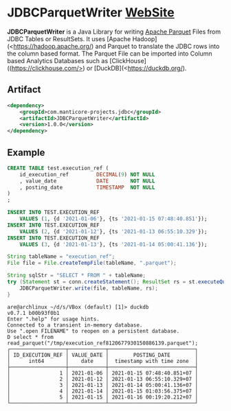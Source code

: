 # JDBCParquetWriter [WebSite](http://manticore-projects.com/JDBCParquetWriter)

**JDBCParquetWriter** is a Java Library for writing [Apache Parquet](https://parquet.apache.org/) Files from JDBC Tables or ResultSets. It uses [Apache Hadoop](<https://hadoop.apache.org/) and Parquet to translate the JDBC rows into the column based format.
The Parquet File can be imported into Column based Analytics Databases such as [ClickHouse]((https://clickhouse.com/>) or [DuckDB](<https://duckdb.org/).

## Artifact

```xml
<dependency>
    <groupId>com.manticore-projects.jdbc</groupId>
    <artifactId>JDBCParquetWriter</artifactId>
    <version>1.0.0</version>
</dependency>
```

## Example

```sql
CREATE TABLE test.execution_ref (
    id_execution_ref         DECIMAL(9) NOT NULL
    , value_date             DATE       NOT NULL
    , posting_date           TIMESTAMP  NOT NULL
)
;

INSERT INTO TEST.EXECUTION_REF
    VALUES (1, {d '2021-01-06'}, {ts '2021-01-15 07:48:40.851'});
INSERT INTO TEST.EXECUTION_REF
    VALUES (2, {d '2021-01-12'}, {ts '2021-01-13 06:55:10.329'});
INSERT INTO TEST.EXECUTION_REF
    VALUES (3, {d '2021-01-13'}, {ts '2021-01-14 05:00:41.136'});
```


```java
String tableName = "execution_ref";
File file = File.createTempFile(tableName, ".parquet");

String sqlStr = "SELECT * FROM " + tableName;
try (Statement st = conn.createStatement(); ResultSet rs = st.executeQuery(sqlStr);) {
    JDBCParquetWriter.write(file, tableName, rs);
}
```

```text
are@archlinux ~/d/s/VBox (default) [1]> duckdb
v0.7.1 b00b93f0b1
Enter ".help" for usage hints.
Connected to a transient in-memory database.
Use ".open FILENAME" to reopen on a persistent database.
D select * from read_parquet("/tmp/execution_ref8120677930150886139.parquet");
┌──────────────────┬────────────┬────────────────────────────┐
│ ID_EXECUTION_REF │ VALUE_DATE │        POSTING_DATE        │
│      int64       │    date    │  timestamp with time zone  │
├──────────────────┼────────────┼────────────────────────────┤
│                1 │ 2021-01-06 │ 2021-01-15 07:48:40.851+07 │
│                2 │ 2021-01-12 │ 2021-01-13 06:55:10.329+07 │
│                3 │ 2021-01-13 │ 2021-01-14 05:00:41.136+07 │
│                4 │ 2021-01-14 │ 2021-01-15 01:03:56.375+07 │
│                5 │ 2021-01-15 │ 2021-01-16 00:19:20.212+07 │
└──────────────────┴────────────┴────────────────────────────┘
```

